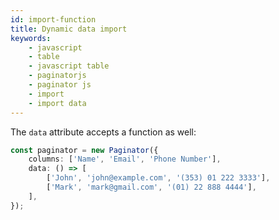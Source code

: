 ```yaml
---
id: import-function
title: Dynamic data import
keywords:
    - javascript
    - table
    - javascript table
    - paginatorjs
    - paginator js
    - import
    - import data
---
```


The `data` attribute accepts a function as well:

```ts paginator
const paginator = new Paginator({
    columns: ['Name', 'Email', 'Phone Number'],
    data: () => [
        ['John', 'john@example.com', '(353) 01 222 3333'],
        ['Mark', 'mark@gmail.com', '(01) 22 888 4444'],
    ],
});
```

